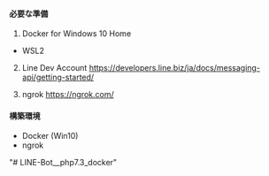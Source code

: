 #### 必要な準備
  1. Docker for Windows 10 Home
   - WSL2
  2. Line Dev Account
    https://developers.line.biz/ja/docs/messaging-api/getting-started/

  3. ngrok
    https://ngrok.com/
#### 構築環境
- Docker (Win10)
- ngrok

"# LINE-Bot__php7.3_docker" 
